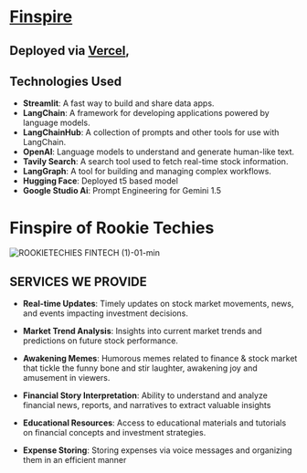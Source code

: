 
# [Finspire](https://rookietechies-finspire.vercel.app/)
## Deployed via [Vercel](https://vercel.com/), 

## Technologies Used

- **Streamlit**: A fast way to build and share data apps.
- **LangChain**: A framework for developing applications powered by language models.
- **LangChainHub**: A collection of prompts and other tools for use with LangChain.
- **OpenAI**: Language models to understand and generate human-like text.
- **Tavily Search**: A search tool used to fetch real-time stock information.
- **LangGraph**: A tool for building and managing complex workflows.
- **Hugging Face**: Deployed t5 based model
- **Google Studio Ai**: Prompt Engineering for Gemini 1.5


# Finspire of Rookie Techies
![ROOKIETECHIES FINTECH (1)-01-min](https://github.com/user-attachments/assets/cd168fa3-96df-40b4-afa5-48de44fac306)



## SERVICES WE PROVIDE

- **Real-time Updates**: Timely updates on stock market movements, news, and events impacting investment decisions.

- **Market Trend Analysis**: Insights into current market trends and predictions on future stock performance.
- **Awakening Memes**: Humorous memes related to finance & stock market that tickle the funny bone and stir laughter, awakening joy and amusement in viewers.
- **Financial Story Interpretation**: Ability to understand and analyze financial news, reports, and narratives to extract valuable insights
- **Educational Resources**: Access to educational materials and tutorials on financial concepts and investment strategies.
- **Expense Storing**: Storing expenses via voice messages and organizing them in an efficient manner


